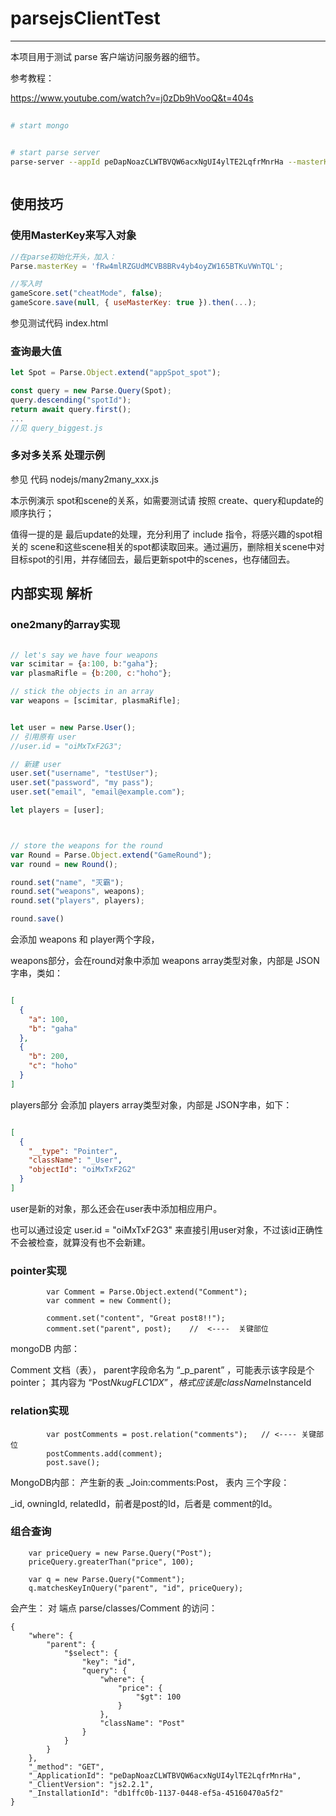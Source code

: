 # parsejsClientTest
---
本项目用于测试 parse 客户端访问服务器的细节。

参考教程：

https://www.youtube.com/watch?v=j0zDb9hVooQ&t=404s

##

```bash
# start mongo


# start parse server
parse-server --appId peDapNoazCLWTBVQW6acxNgUI4ylTE2LqfrMnrHa --masterKey fRw4mlRZGUdMCVB8BRv4yb4oyZW165BTKuVWnTQL --databaseURI mongodb://localhost/test



```
## 使用技巧


### 使用MasterKey来写入对象
```js
//在parse初始化开头，加入：
Parse.masterKey = 'fRw4mlRZGUdMCVB8BRv4yb4oyZW165BTKuVWnTQL';

//写入时
gameScore.set("cheatMode", false);
gameScore.save(null, { useMasterKey: true }).then(...);

```
参见测试代码 index.html


### 查询最大值

```js
let Spot = Parse.Object.extend("appSpot_spot");

const query = new Parse.Query(Spot);
query.descending("spotId");
return await query.first();
...
//见 query_biggest.js
```

### 多对多关系 处理示例 
参见 代码 nodejs/many2many_xxx.js

本示例演示 spot和scene的关系，如需要测试请 按照 create、query和update的顺序执行；


值得一提的是 最后update的处理，充分利用了 include 指令，将感兴趣的spot相关的 scene和这些scene相关的spot都读取回来。通过遍历，删除相关scene中对目标spot的引用，并存储回去，最后更新spot中的scenes，也存储回去。





## 内部实现 解析

### one2many的array实现

```js

// let's say we have four weapons
var scimitar = {a:100, b:"gaha"};
var plasmaRifle = {b:200, c:"hoho"};

// stick the objects in an array
var weapons = [scimitar, plasmaRifle];


let user = new Parse.User();
// 引用原有 user
//user.id = "oiMxTxF2G3";

// 新建 user
user.set("username", "testUser");
user.set("password", "my pass");
user.set("email", "email@example.com");

let players = [user];



// store the weapons for the round
var Round = Parse.Object.extend("GameRound");
var round = new Round();

round.set("name", "灭霸");
round.set("weapons", weapons);
round.set("players", players);

round.save()
```

会添加 weapons 和 player两个字段，

weapons部分，会在round对象中添加  weapons array类型对象，内部是 JSON字串，类如：
```json

[
  {
    "a": 100,
    "b": "gaha"
  },
  {
    "b": 200,
    "c": "hoho"
  }
]
```

players部分 会添加  players array类型对象，内部是 JSON字串，如下：

```json

[
  {
    "__type": "Pointer",
    "className": "_User",
    "objectId": "oiMxTxF2G2"
  }
]

```
user是新的对象，那么还会在user表中添加相应用户。

也可以通过设定 user.id = "oiMxTxF2G3" 来直接引用user对象，不过该id正确性不会被检查，就算没有也不会新建。



###  pointer实现

```
        var Comment = Parse.Object.extend("Comment");
        var comment = new Comment();

        comment.set("content", "Great post8!!");    
        comment.set("parent", post);    //  <----  关键部位 
```
mongoDB 内部：

 Comment 文档（表）， parent字段命名为 “_p_parent” ，可能表示该字段是个pointer；
其内容为 “Post$NkugFLC1DX”， 格式应该是 className$InstanceId

### relation实现

```
        var postComments = post.relation("comments");   // <---- 关键部位 
        postComments.add(comment);
        post.save();
```
MongoDB内部：
产生新的表 _Join:comments:Post， 表内 三个字段：

_id, owningId, relatedId，前者是post的Id，后者是 comment的Id。


### 组合查询

```
    var priceQuery = new Parse.Query("Post");
    priceQuery.greaterThan("price", 100);

    var q = new Parse.Query("Comment");
    q.matchesKeyInQuery("parent", "id", priceQuery);
```
会产生：
对 端点 parse/classes/Comment 的访问：
```
{
    "where": {
        "parent": {
            "$select": {
                "key": "id", 
                "query": {
                    "where": {
                        "price": {
                            "$gt": 100
                        }
                    }, 
                    "className": "Post"
                }
            }
        }
    }, 
    "_method": "GET", 
    "_ApplicationId": "peDapNoazCLWTBVQW6acxNgUI4ylTE2LqfrMnrHa", 
    "_ClientVersion": "js2.2.1", 
    "_InstallationId": "db1ffc0b-1137-0448-ef5a-45160470a5f2"
}
```


